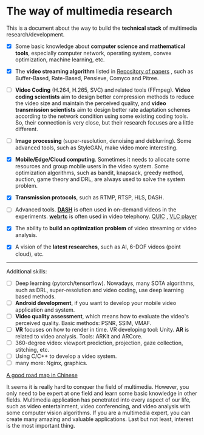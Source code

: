 # The way of multimedia research

This is a document about the way to build the **technical stack** of multimedia research/development.

- [x] Some basic knowledge about **computer science and mathematical tools**, especially computer network, operating system, convex optimization, machine learning, etc.

- [x] The **video streaming algorithm** listed in [Repository of papers](https://github.com/jinyucn/Video-Streaming-Research/blob/main/Repository%20of%20papers.md) , such as Buffer-Based, Rate-Based, Pensieve, Comyco and Pitree.
- [ ] **Video Coding** (H.264, H.265, SVC) and related tools (FFmpeg). **Video coding scientists** aim to design better compression methods to reduce the video size and maintain the perceived quality, and **video transmission scientists** aim to design better rate adaptation schemes according to the network condition using some existing coding tools. So, their connection is very close, but their research focuses are a little different.
- [ ] **Image processing** (super-resolution, denoising and deblurring). Some advanced tools, such as StyleGAN, make video more interesting.
- [x] **Mobile/Edge/Cloud computing**. Sometimes it needs to allocate some resources and group mobile users in the video system. Some optimization algorithms, such as bandit, knapsack, greedy method, auction, game theory and DRL, are always used to solve the system problem.
- [x] **Transmission protocols**, such as RTMP, RTSP, HLS, DASH.
- [ ] Advanced tools. [**DASH**](https://github.com/Dash-Industry-Forum/dash.js) is often used in on-demand videos in the experiments. [**webrtc**](https://webrtc.org/) is often used in video telephony. [QUIC](https://www.chromium.org/quic) ,  [VLC player](https://www.videolan.org/)
- [x] The ability to **build an optimization problem** of video streaming or video analysis.
- [x] A vision of the **latest researches**, such as AI, 6-DOF videos (point cloud), etc.

------------------------------------------------------------------------------------------------------------------------------------------------------

Additional skills:

- [ ] Deep learning (pytorch/tensorflow). Nowadays, many SOTA algorithms, such as DRL, super-resolution and video coding, use deep learning based methods.
- [ ] **Android development**, if you want to develop your mobile video application and system.
- [ ] **Video quality assessment**, which means how to evaluate the video's perceived quality. Basic methods: PSNR, SSIM, VMAF.
- [ ] **VR** focuses on how to render in time. VR developing tool: Unity. **AR** is related to video analysis. Tools: ARKit and ARCore.
- [ ] 360-degree video: viewport prediction, projection, gaze collection, stitching, etc.
- [ ] Using C/C++ to develop a video system.
- [ ] many more: Nginx, graphics.

[A good road map in Chinese](https://zhuanlan.zhihu.com/p/354676754) 



It seems it is really hard to conquer the field of multimedia. However, you only need to be expert at one field and learn some basic knowledge in other fields. Multimedia application has penetrated into every aspect of our life, such as video entertainment, video conferencing, and video analysis with some computer vision algorithms. If you are a multimedia expert, you can create many amazing and valuable applications. Last but not least, interest is the most important thing.

